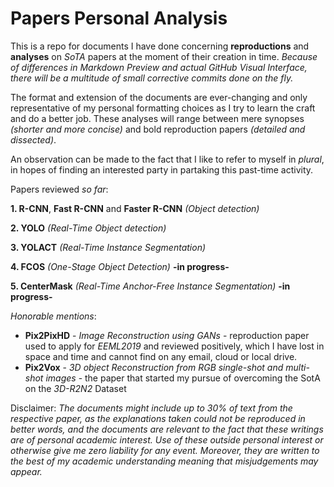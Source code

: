 # Papers Personal Analysis
This is a repo for documents I have done concerning **reproductions** and **analyses** on _SoTA_ papers at the moment of their creation in time. _Because of differences in Markdown Preview and actual GitHub Visual Interface, there will be a multitude of small corrective commits done on the fly._

The format and extension of the documents are ever-changing and only representative of my personal formatting choices as I try to learn the craft and do a better job. These analyses will range between mere synopses *(shorter and more concise)* and bold reproduction papers *(detailed and dissected)*.

An observation can be made to the fact that I like to refer to myself in _plural_, in hopes of finding an interested party in partaking this past-time activity.

Papers reviewed _so far_:

**1. R-CNN**, **Fast R-CNN** and **Faster R-CNN** *(Object detection)*

**2. YOLO** *(Real-Time Object detection)*

**3. YOLACT** *(Real-Time Instance Segmentation)*

**4. FCOS** *(One-Stage Object Detection)* **-in progress-**

**5. CenterMask** *(Real-Time Anchor-Free Instance Segmentation)* **-in progress-**



_Honorable mentions_:
* **Pix2PixHD** - _Image Reconstruction using GANs_ - reproduction paper used to apply for *EEML2019* and reviewed positively, which I have lost in space and time and cannot find on any email, cloud or local drive.
* **Pix2Vox** - _3D object Reconstruction from RGB single-shot and multi-shot images_ - the paper that started my pursue of overcoming the SotA on the *3D-R2N2* Dataset

Disclaimer: _The documents might include up to 30% of text from the respective paper, as the explanations taken could not be reproduced in better words, and the documents are relevant to the fact that these writings are of personal academic interest. Use of these outside personal interest or otherwise give me zero liability for any event. Moreover, they are written to the best of my academic understanding meaning that misjudgements may appear._
